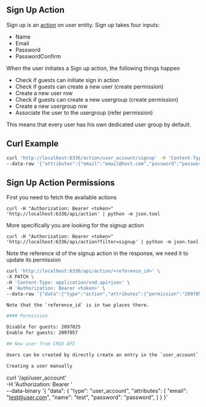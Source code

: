## Sign Up Action

Sign up is an [action](/actions/actions) on user entity. Sign up takes four inputs:

- Name
- Email
- Password
- PasswordConfirm

When the user initiates a Sign up action, the following things happen

- Check if guests can initiate sign in action
- Check if guests can create a new user (create permission)
- Create a new user row
- Check if guests can create a new usergroup (create permission)
- Create a new usergroup row
- Associate the user to the usergroup (refer permission)

This means that every user has his own dedicated user group by default.

## Curl Example


```bash
curl 'http://localhost:6336/action/user_account/signup' -H 'Content-Type: application/json;charset=utf-8'
--data-raw '{"attributes":{"email":"email@host.com","password":"password","name":"name","passwordConfirm":"password"}}'
```


## Sign Up Action Permissions

First you need to fetch the available actions

```curl -H "Authorization: Bearer <token>" 'http://localhost:6336/api/action' | python -m json.tool```

More specifically you are looking for the signup action

```curl -H "Authorization: Bearer <token>" 'http://localhost:6336/api/action?filter=signup' | python -m json.tool```

Note the reference id of the signup action in the response, we need it to update its permission

```bash
curl 'http://localhost:6336/api/action/<reference_id>' \
-X PATCH \
-H 'Content-Type: application/vnd.api+json' \
-H 'Authorization: Bearer <token>' \
--data-raw '{"data":{"type":"action","attributes":{"permission":"2097057"},"id":"<reference_id>"},"meta":{}}'

Note that the `reference_id` is in two places there.

#### Permission

Disable for guests: 2097025
Enable for guests: 2097057

## New user from CRUD API

Users can be created by directly create an entry in the `user_account` table.

Creating a user manually

```
curl '/api/user_account' \
  -H 'Authorization: Bearer <Auth Token>' \
  --data-binary '{
                    "data": {
                        "type": "user_account",
                        "attributes": {
                            "email": "test@user.com",
                            "name": "test",
                            "password": "password",
                        }
                    }
                 }'
```
